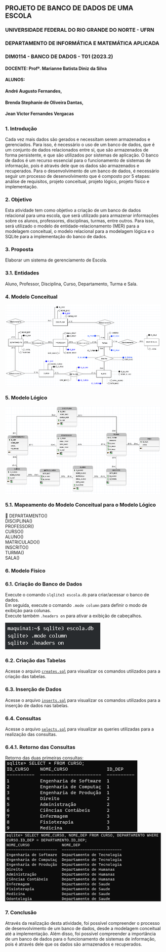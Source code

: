 ## PROJETO DE BANCO DE DADOS DE UMA ESCOLA

### UNIVERSIDADE FEDERAL DO RIO GRANDE DO NORTE - UFRN
### DEPARTAMENTO DE INFORMÁTICA E MATEMÁTICA APLICADA
### DIM0114 - BANCO DE DADOS - T01 (2023.2)
#### DOCENTE: Profª. Marianne Batista Diniz da Silva
#### ALUNOS:
#### André Augusto Fernandes,
#### Brenda Stephanie de Oliveira Dantas,
#### Jean Victor Fernandes Vergacas
##

### 1. Introdução

Cada vez mais dados são gerados e necessitam serem armazenados e gerenciados. Para isso, é necessário o uso de um banco de dados, que é um conjunto de dados relacionados entre si, que são armazenados de forma persistente, e que são utilizados por sistemas de aplicação. O banco de dados é um recurso essencial para o funcionamento de sistemas de informação, pois é através dele que os dados são armazenados e recuperados.
Para o desenvolvimento de um banco de dados, é necessário seguir um processo de desenvolvimento que é composto por 5 etapas: análise de requisitos, projeto conceitual, projeto lógico, projeto físico e implementação.

### 2. Objetivo

Esta atividade tem como objetivo a criação de um banco de dados relacional para uma escola, que será utilizado para armazenar informações sobre os alunos, professores, disciplinas, turmas, entre outros. Para isso, será utilizado o modelo de entidade-relacionamento (MER) para a modelagem conceitual, o modelo relacional para a modelagem lógica e o SQLite para a implementação do banco de dados.

### 3. Proposta

Elaborar um sistema de gerenciamento de Escola.

### 3.1. Entidades

Aluno, Professor, Disciplina, Curso, Departamento, Turma e Sala.

### 4. Modelo Conceitual

![CONCEITUAL](https://github.com/andrefernandeslp1/bd-escola/blob/main/CONCEITUAL.PNG)


### 5. Modelo Lógico

![LOGICO](https://github.com/andrefernandeslp1/bd-escola/blob/main/LOGICO.PNG)


### 5.1. Mapeamento do Modelo Conceitual para o Modelo Lógico

🚧
DEPARTAMENTO()  
DISCIPLINA()  
PROFESSOR()  
CURSO()  
ALUNO()  
MATRICULADO()  
INSCRITO()  
TURMA()  
SALA()  

### 6. Modelo Físico

### 6.1. Criação do Banco de Dados

Execute o comando `slqlite3 escola.db` para criar/acessar o banco de dados.  
Em seguida, execute o comando `.mode column` para definir o modo de exibição para colunas.  
Execute também `.headers on` para ativar a exibição de cabeçalhos.  

![captura1](https://github.com/andrefernandeslp1/bd-escola/blob/main/auxiliar/captura1.PNG)

### 6.2. Criação das Tabelas

Acesse o arquivo [`creates.sql`](https://github.com/andrefernandeslp1/bd-escola/blob/main/creates.sql) para visualizar os comandos utilizados para a criação das tabelas.

### 6.3. Inserção de Dados

Acesse o arquivo [`inserts.sql`](https://github.com/andrefernandeslp1/bd-escola/blob/main/inserts.sql) para visualizar os comandos utilizados para a inserção de dados nas tabelas.

### 6.4. Consultas

Acesse o arquivo [`selects.sql`](https://github.com/andrefernandeslp1/bd-escola/blob/main/selects.sql) para visualizar as queries utilizadas para a realização das consultas.

### 6.4.1. Retorno das Consultas

Retorno das duas primeiras consultas:  
![consulta1](https://github.com/andrefernandeslp1/bd-escola/blob/main/auxiliar/consulta1.PNG)
![consulta1](https://github.com/andrefernandeslp1/bd-escola/blob/main/auxiliar/consulta2.PNG)

### 7. Conclusão

Através da realização desta atividade, foi possível compreender o processo de desenvolvimento de um banco de dados, desde a modelagem conceitual até a implementação. Além disso, foi possível compreender a importância de um banco de dados para o funcionamento de sistemas de informação, pois é através dele que os dados são armazenados e recuperados.


